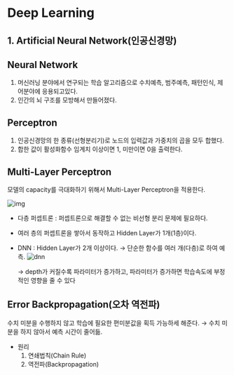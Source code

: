 # Deep Learning

## 1. Artificial Neural Network(인공신경망)
## Neural Network
1. 머신러닝 분야에서 연구되는 학습 알고리즘으로 수치예측, 범주예측, 패턴인식, 제어분야에 응용되고있다.
2. 인간의 뇌 구조를 모방해서 만들어졌다.

## Perceptron
1. 인공신경망의 한 종류(선형분리기)로 노드의 입력값과 가중치의 곱을 모두 합했다.
2. 합한 값이 활성화함수 임계치 이상이면 1, 미만이면 0을 출력한다.

## Multi-Layer Perceptron
모델의 capacity를 극대화하기 위해서 Multi-Layer Perceptron을 적용한다.

![img](https://ko.d2l.ai/_images/mlp.svg)
- 다층 퍼셉트론 : 퍼셉트론으로 해결할 수 없는 비선형 분리 문제에 필요하다.
- 여러 층의 퍼셉트론을 쌓아서 동작하고 Hidden Layer가 1개(1층)이다.

- DNN : Hidden Layer가 2개 이상이다. &rarr; 단순한 함수를 여러 개(다층)로 하여 예측.
    ![dnn](https://heung-bae-lee.github.io/image/Deep_Neural_Network.png)

    &rarr; depth가 커질수록 파라미터가 증가하고, 파라미터가 증가하면 학습속도에 부정적인 영향을 줄 수 있다


## Error Backpropagation(오차 역전파)
수치 미분을 수행하지 않고 학습에 필요한 편미분값을 획득 가능하세 해준다. &rarr; 수치 미분을 하지 않아서 예측 시간이 줄어듦.
- 원리
  1. 연쇄법칙(Chain Rule)
  2. 역전파(Backpropagation)